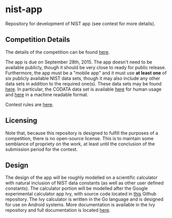# nist-app

Repository for development of NIST app (see contest for more details). 

## Competition Details
The details of the competition can be found [here](http://nistdata.devpost.com/). 

The app is due on September 28th, 2015. The app doesn't need to be available publicly, though it should be very close to ready for public release. Furthermore, the app must be a "mobile app" and it must use **at least one** of six publicly available NIST data sets, though it may also include any other data sets in addition to the required one(s). These data sets may be found [here](http://nistdata.devpost.com/details/data). In particular, the CODATA data set is available [here](http://physics.nist.gov/cuu/Constants/index.html) for human usage and [here](https://catalog.data.gov/dataset/nist-codata-fundamental-physical-constants-srd-121) in a machine readable format. 

Contest rules are [here](http://nistdata.devpost.com/rules).

## Licensing
Note that, because this repository is designed to fulfill the purposes of a competition, there is no open-source license. This is to maintain some semblance of propriety on the work, at least until the conclusion of the submission period for the contest. 

## Design
The design of the app will be roughly modelled on a scientific calculator with natural inclusion of NIST data constants (as well as other user defined constants). The calculator portion will be modelled after the Google experimental calculator app Ivy, with source code located in [this](https://github.com/robpike/ivy) Github repository. The Ivy calculator is written in the Go language and is designed for use on Android systems. More documentation is available in the Ivy repository and full documentation is located [here](http://godoc.org/robpike.io/ivy).



